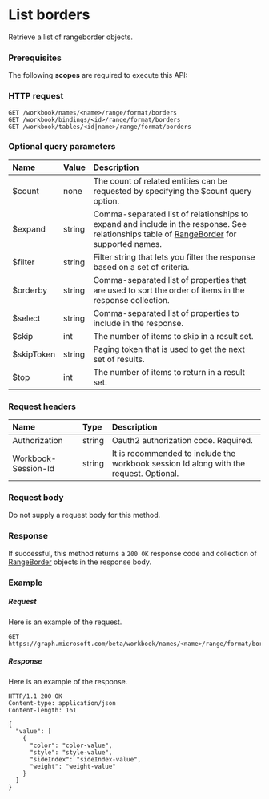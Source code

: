 # List borders

Retrieve a list of rangeborder objects.
### Prerequisites
The following **scopes** are required to execute this API: 
### HTTP request
<!-- { "blockType": "ignored" } -->
```http
GET /workbook/names/<name>/range/format/borders
GET /workbook/bindings/<id>/range/format/borders
GET /workbook/tables/<id|name>/range/format/borders
```
### Optional query parameters
|Name|Value|Description|
|:---------------|:--------|:-------|
|$count|none|The count of related entities can be requested by specifying the $count query option.|
|$expand|string|Comma-separated list of relationships to expand and include in the response. See relationships table of [RangeBorder](../resources/rangeborder.md) for supported names. |
|$filter|string|Filter string that lets you filter the response based on a set of criteria.|
|$orderby|string|Comma-separated list of properties that are used to sort the order of items in the response collection.|
|$select|string|Comma-separated list of properties to include in the response.|
|$skip|int|The number of items to skip in a result set.|
|$skipToken|string|Paging token that is used to get the next set of results.|
|$top|int|The number of items to return in a result set.|

### Request headers
| Name       | Type | Description|
|:-----------|:------|:----------|
| Authorization  |string | Oauth2 authorization code. Required.| 
| Workbook-Session-Id  |string |It is recommended to include the workbook session Id along with the request. Optional.|

### Request body
Do not supply a request body for this method.
### Response
If successful, this method returns a `200 OK` response code and collection of [RangeBorder](../resources/rangeborder.md) objects in the response body.
### Example
##### Request
Here is an example of the request.
<!-- {
  "blockType": "request",
  "name": "get_borders"
}-->
```http
GET https://graph.microsoft.com/beta/workbook/names/<name>/range/format/borders
```
##### Response
Here is an example of the response.
<!-- {
  "blockType": "response",
  "truncated": false,
  "@odata.type": "microsoft.graph.rangeborder",
  "isCollection": true
} -->
```http
HTTP/1.1 200 OK
Content-type: application/json
Content-length: 161

{
  "value": [
    {
      "color": "color-value",
      "style": "style-value",
      "sideIndex": "sideIndex-value",
      "weight": "weight-value"
    }
  ]
}
```

<!-- uuid: 8fcb5dbc-d5aa-4681-8e31-b001d5168d79
2015-10-25 14:57:30 UTC -->
<!-- {
  "type": "#page.annotation",
  "description": "List borders",
  "keywords": "",
  "section": "documentation",
  "tocPath": ""
}-->